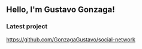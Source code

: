 ## Hello, I'm Gustavo Gonzaga!

### Latest project
https://github.com/GonzagaGustavo/social-network
